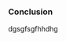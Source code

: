 <section class="no-padding" id="conclusion">
         <aside class="light">
      <div class="container text-center">
          <div class="call-to-action">
              <h3>Conclusion</h3>
                   dgsgfsgfhhdhg
          </div>
      </div>
  </aside>

</section>
